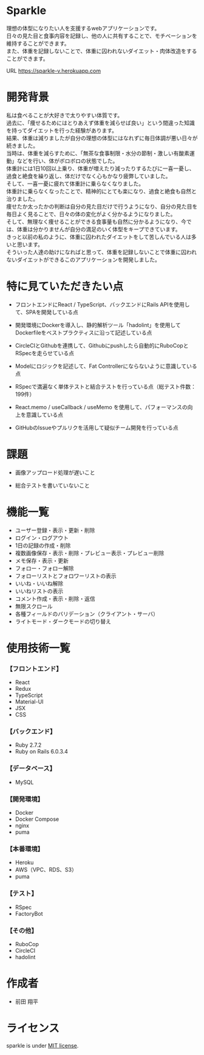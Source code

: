 # Sparkle

理想の体型になりたい人を支援するwebアプリケーションです。<br>
日々の見た目と食事内容を記録し、他の人に共有することで、モチベーションを維持することができます。<br>
また、体重を記録しないことで、体重に囚われないダイエット・肉体改造をすることができます。

URL <https://sparkle-v.herokuapp.com>

# 開発背景

私は食べることが大好きで太りやすい体質です。<br>
過去に、「痩せるためにはとりあえず体重を減らせば良い」という間違った知識を持ってダイエットを行った経験があります。<br>
結果、体重は減りましたが自分の理想の体型にはなれずに毎日体調が悪い日々が続きました。<br>
当時は、体重を減らすために、「無茶な食事制限・水分の節制・激しい有酸素運動」などを行い、体がボロボロの状態でした。<br>
体重計には1日10回以上乗り、体重が増えたり減ったりするたびに一喜一憂し、過食と絶食を繰り返し、体だけでなく心もかなり疲弊していました。<br>
そして、一喜一憂に疲れて体重計に乗らなくなりました。<br>
体重計に乗らなくなったことで、精神的にとても楽になり、過食と絶食も自然と治りました。<br>
痩せたか太ったかの判断は自分の見た目だけで行うようになり、自分の見た目を毎日よく見ることで、日々の体の変化がよく分かるようになりました。<br>
そして、無理なく痩せることができる食事量も自然に分かるようになり、今では、体重は分かりませんが自分の満足のいく体型をキープできています。<br>
きっと以前の私のように、体重に囚われたダイエットをして苦しんでいる人は多いと思います。<br>
そういった人達の助けになればと思って、体重を記録しないことで体重に囚われないダイエットができるこのアプリケーションを開発しました。

# 特に見ていただきたい点

- フロントエンドにReact / TypeScript、バックエンドにRails APIを使用して、SPAを開発している点

- 開発環境にDockerを導入し、静的解析ツール「hadolint」を使用してDockerfileをベストプラクティスに沿って記述している点

- CircleCIとGithubを連携して、Githubにpushしたら自動的にRuboCopとRSpecを走らせている点

- Modelにロジックを記述して、Fat Controllerにならないように意識している点

- RSpecで満遍なく単体テストと結合テストを行っている点（総テスト件数：199件）

- React.memo / useCallback / useMemo を使用して、パフォーマンスの向上を意識している点

- GitHubのIssueやプルリクを活用して疑似チーム開発を行っている点

# 課題

- 画像アップロード処理が遅いこと

- 総合テストを書いていないこと

# 機能一覧

- ユーザー登録・表示・更新・削除
- ログイン・ログアウト
- 1日の記録の作成・削除
- 複数画像保存・表示・削除・プレビュー表示・プレビュー削除
- メモ保存・表示・更新
- フォロー・フォロー解除
- フォローリストとフォロワーリストの表示
- いいね・いいね解除
- いいねリストの表示
- コメント作成・表示・削除・返信
- 無限スクロール
- 各種フィールドのバリデーション（クライアント・サーバ）
- ライトモード・ダークモードの切り替え

# 使用技術一覧

### 【フロントエンド】
  - React
  - Redux
  - TypeScript
  - Material-UI
  - JSX
  - CSS

### 【バックエンド】
  - Ruby 2.7.2
  - Ruby on Rails 6.0.3.4

### 【データベース】
  - MySQL

### 【開発環境】
  - Docker
  - Docker Compose
  - nginx
  - puma

### 【本番環境】
  - Heroku
  - AWS（VPC、RDS、S3）
  - puma

### 【テスト】
  - RSpec
  - FactoryBot

### 【その他】
  - RuboCop
  - CircleCI
  - hadolint

# 作成者

- 前田 翔平

# ライセンス

sparkle is under [MIT license](https://en.wikipedia.org/wiki/MIT_License).
